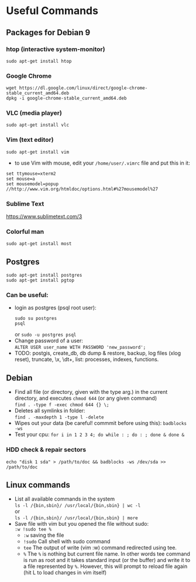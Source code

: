 # Useful Commands

## Packages for Debian 9
### htop (interactive system-monitor)
  `sudo apt-get install htop`
### Google Chrome 
```
wget https://dl.google.com/linux/direct/google-chrome-stable_current_amd64.deb
dpkg -i google-chrome-stable_current_amd64.deb
```
### VLC (media player)
  `sudo apt-get install vlc`
### Vim (text editor)
  `sudo apt-get install vim`
  * to use Vim with mouse, edit your `/home/user/.vimrc` file and put this in it:  
  ```
  set ttymouse=xterm2  
  set mouse=a
  set mousemodel=popup  //http://www.vim.org/htmldoc/options.html#%27mousemodel%27 
  ```
### Sublime Text
 https://www.sublimetext.com/3
 
### Colorful man
 `sudo apt-get install most`

## Postgres
```
sudo apt-get install postgres
sudo apt-get install pgtop 
```

### Can be useful:
* login as postgres (psql root user):  
    ```
    sudo su postgres
    psql
    ```
     or 
    `sudo -u postgres psql`
* Change password of a user:  
  `ALTER USER user_name WITH PASSWORD 'new_password';`
* TODO: postgis, create_db, db dump & restore, backup, log files (xlog reset), truncate,  \x, \dt+, list: processes, indexes, functions.
## Debian 
 * Find all file (or directory, given with the type arg.) in the current directory, and executes `chmod 644` (or any given command)  
  `find . -type f -exec chmod 644 {} \;`
 * Deletes all symlinks in folder:  
 `find . -maxdepth 1 -type l -delete`
 * Wipes out your data (be careful! commmit before using this):
 `badblocks -ws` 
 * Test your cpu:
 `for i in 1 2 3 4; do while : ; do : ; done & done &`
### HDD check & repair sectors
```
echo "disk 1 sda" > /path/to/doc && badblocks -ws /dev/sda >> /path/to/doc
```

## Linux commands
* List all available commands in the system   
 `ls -l /{bin,sbin}/ /usr/local/{bin,sbin} | wc -l`   
 or  
 `ls -l /{bin,sbin}/ /usr/local/{bin,sbin} | more`
 * Save file with vim but you opened the file without sudo:  
  `:w !sudo tee %`
   * `:w` saving the file
   * `!sudo` Call shell with sudo command
   * `tee` The output of write (vim :w) command redirected using tee.
   * `%` The `%` is nothing but current file name. In other words tee command is run as root and it takes standard input (or the buffer) and write it to a file represented by `%`. However, this will prompt to reload file again (hit L to load changes in vim itself)
